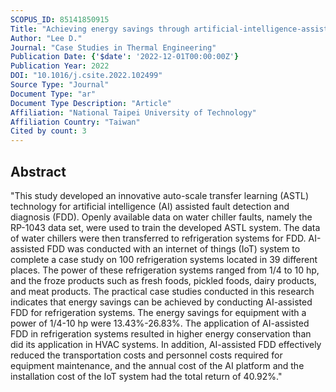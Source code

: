 ```yaml
---
SCOPUS_ID: 85141850915
Title: "Achieving energy savings through artificial-intelligence-assisted fault detection and diagnosis: Case study on refrigeration systems"
Author: "Lee D."
Journal: "Case Studies in Thermal Engineering"
Publication Date: {'$date': '2022-12-01T00:00:00Z'}
Publication Year: 2022
DOI: "10.1016/j.csite.2022.102499"
Source Type: "Journal"
Document Type: "ar"
Document Type Description: "Article"
Affiliation: "National Taipei University of Technology"
Affiliation Country: "Taiwan"
Cited by count: 3
---
```


## Abstract
"This study developed an innovative auto-scale transfer learning (ASTL) technology for artificial intelligence (AI) assisted fault detection and diagnosis (FDD). Openly available data on water chiller faults, namely the RP-1043 data set, were used to train the developed ASTL system. The data of water chillers were then transferred to refrigeration systems for FDD. AI-assisted FDD was conducted with an internet of things (IoT) system to complete a case study on 100 refrigeration systems located in 39 different places. The power of these refrigeration systems ranged from 1/4 to 10 hp, and the froze products such as fresh foods, pickled foods, dairy products, and meat products. The practical case studies conducted in this research indicates that energy savings can be achieved by conducting AI-assisted FDD for refrigeration systems. The energy savings for equipment with a power of 1/4-10 hp were 13.43%-26.83%. The application of AI-assisted FDD in refrigeration systems resulted in higher energy conservation than did its application in HVAC systems. In addition, AI-assisted FDD effectively reduced the transportation costs and personnel costs required for equipment maintenance, and the annual cost of the AI platform and the installation cost of the IoT system had the total return of 40.92%."

